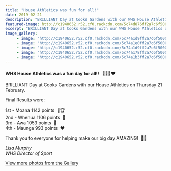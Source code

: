 ```yaml
---
title: "House Athletics was fun for all!"
date: 2019-02-21
description: "BRILLIANT Day at Cooks Gardens with our WHS House Athletics on Thursday 21 February..."
featured-image: http://c1940652.r52.cf0.rackcdn.com/5c74d876ff2a7c6f500005d0/20.croppedjpg.330.jpg
excerpt: "BRILLIANT Day at Cooks Gardens with our WHS House Athletics on Thursday 21 February."
image_gallery:
     - image: "http://c1940652.r52.cf0.rackcdn.com/5c74a1d9ff2a7c6f5000056b/20.jpg"
     - image: "http://c1940652.r52.cf0.rackcdn.com/5c74a1e0ff2a7c6f50000576/28.jpg"
     - image: "http://c1940652.r52.cf0.rackcdn.com/5c74a1d9ff2a7c6f5000056a/24.jpg"
     - image: "http://c1940652.r52.cf0.rackcdn.com/5c74a178ff2a7c6f50000562/5.jpg"
     - image: "http://c1940652.r52.cf0.rackcdn.com/5c74a1b3ff2a7c6f50000564/6a.jpg"
---
```


<h4>WHS House Athletics was a fun day for all!!&nbsp; &nbsp;<span class="_5mfr"><span class="_6qdm">💛</span></span><span class="_5mfr"><span class="_6qdm">💚</span></span><span class="_5mfr"><span class="_6qdm">💙</span></span><span class="_5mfr"><span class="_6qdm">❤️</span></span></h4>
<p><span>BRILLIANT Day at Cooks Gardens with our House Athletics on Thursday 21 February.</span></p>
<p><span><span>Final Results were:</span></span></p>
<p><span><span>1st - Moana 1142 points&nbsp;&nbsp;<span class="_5mfr"><span class="_6qdm">💛</span></span><span class="_5mfr"><span class="_6qdm">🏆</span></span></span><br /><span>2nd - Whenua 1106 points&nbsp;&nbsp;<span>💚</span></span><br /><span>3rd - Awa 1053 points&nbsp;&nbsp;<span>💙</span></span><br /><span>4th - Maunga 993 points&nbsp;&nbsp;<span class="_5mfr"><span class="_6qdm">❤️</span></span></span></span></p>
<p><span><span>Thank you to everyone for helping make our big day AMAZING!&nbsp;&nbsp;<span>👌🏻</span></span></span></p>
<p><em>Lisa Murphy</em><br /><em>WHS Director of Sport</em></p>
<p><a href="http://www.whanganuihigh.school.nz/media/gallery/2019-house-athletics-day">View more photos from the Gallery</a></p>

